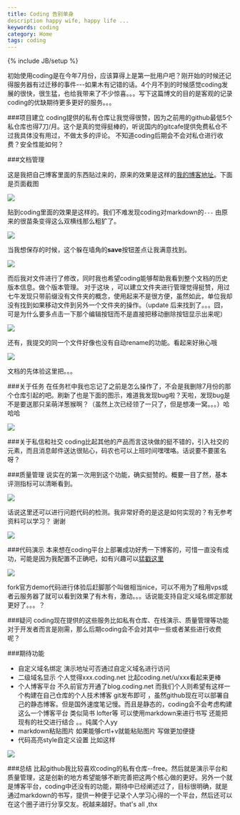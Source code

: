 ```yaml
---
title: Coding 告别单身
description happy wife, happy life ...
keywords: coding
category: Home
tags: coding
---
```



{% include JB/setup %}



初始使用coding是在今年7月份，应该算得上是第一批用户吧？刚开始的时候还记得服务器有过迁移的事件---如果木有记错的话。4个月不到的时候感觉coding发展的很快，很生猛，也给我带来了不少惊喜。。。写下这篇博文的目的是客观的记录coding的优缺期待更多更好的服务。。。

###项目建立
coding提供的私有仓库让我觉得很赞，因为之前用的github最低5个私仓库也得7刀/月。这个是真的觉得挺棒的，听说国内的gitcafe提供免费私仓不过我具体没有用过，不做太多的评论。
不知道coding后期会不会对私仓进行收费？安全性能如何？

<!--more-->

###文档管理

这是我把自己博客里面的东西贴过来的，原来的效果是这样的[我的博客地址](http://me.needpp.com/post/11)。下面是页面截图


![](http://needpp.qiniudn.com/2014/11/02/f226e9bd-6278-11e4-9ccf-d3e365d1a219.png)


贴到coding里面的效果是这样的。我们不难发现coding对markdown的`---` 由原来的很苗条变得这么双横线那么粗犷了。


![](http://needpp.qiniudn.com/2014/11/02/fe4b5efa-6278-11e4-aaca-1305e19048af.png)


当我想保存的时候，这个躲在墙角的**save**按钮差点让我满意找到。


![](http://needpp.qiniudn.com/2014/11/02/048d34c7-6279-11e4-a22c-1305e19048af.png)


而后我对文件进行了修改，同时我也希望coding能够帮助我看到整个文档的历史版本信息。做个版本管理。
对于这块 ，可以建立文件夹进行管理觉得挺赞，用过七牛发现只带前缀没有文件夹的概念，使用起来不是很方便，虽然如此，单位我却没有找到如果移动文件到另外一个文件夹的操作。（update  后来找到了。。。囧，可是为什么要多点击一下那个编辑按钮而不是直接把移动删除按钮显示出来呢）


![](http://needpp.qiniudn.com/2014/11/02/0bf929cc-6279-11e4-82ae-1305e19048af.png)

还有，我提交的同一个文件好像也没有自动rename的功能。看起来好揪心哦


![](http://needpp.qiniudn.com/2014/11/02/13c6d80c-6279-11e4-8294-1305e19048af.png)


文档的先体验这里把。。。

###关于任务
在任务栏中我也忘记了之前是怎么操作了，不会是我删除7月份的那个仓库引起的吧。刷新了也是下面的图示，难道我发现bug啦？天啦，发现bug是不是要送那只呆萌洋葱猴啊？（虽然上次已经领了一只了，但是想凑一窝。。。）哈哈哈


![](http://needpp.qiniudn.com/2014/11/02/1ea98f8c-6279-11e4-996f-1305e19048af.png)


###关于私信和社交
coding比起其他的产品而言这块做的挺不错的，引入社交的元素，而且消息邮件送达很贴心，码农也可以上班时间嘿嘿咯。话说要不要匿名呀？


###质量管理
说实在的第一次用到这个功能，确实挺赞的。概要一目了然，基本评测指标可以清晰看到。


![](http://needpp.qiniudn.com/2014/11/02/3f515dab-6279-11e4-8ab5-d3e365d1a219.png)


话说这里还可以进行问题代码的检测。我非常好奇的是这是如何实现的？有无参考资料可以学习？ 谢谢


![](http://needpp.qiniudn.com/2014/11/02/455f3a14-6279-11e4-a19a-1305e19048af.png)

###代码演示
本来想在coding平台上部署成功好秀一下博客的，可惜一直没有成功，可能是因为我配置不正确吧，如有兴趣可以[猛戳这里](http://me.needpp.com)


![](http://needpp.qiniudn.com/2014/11/02/4b871d4f-6279-11e4-8304-d3e365d1a219.png)


fork官方demo代码进行体验后赶脚那个叫做相当nice，可以不用为了租用vps或者云服务器了就可以看到效果了有木有，激动。。。话说能支持自定义域名绑定那就更好了。。。？


###疑问
coding现在提供的这些服务比如私有仓库、在线演示、质量管理等功能对于开发者而言是刚需，那么后期coding会不会对其中一些或者某些进行收费呢？



###期待功能
- 自定义域名绑定
演示地址可否通过自定义域名进行访问
- 二级域名显示
个人觉得xxx.coding.net  比起coding.net/u/xxx看起来更棒
- 个人博客平台
不久前官方开通了blog.coding.net  而我们个人则希望有这样一个构建在自己仓库的个人技术博客 git发布即可 ，虽然github现在可以部署自己的静态博客。但是国外速度笔记慢。而且是静态的，coding会不会考虑构建这么一个博客平台 类似简书 lofter等 可以使用markdown来进行书写 还能把现有的社交进行结合 。。纯属个人yy 
- markdown粘贴图片
如果能够crtl+v就能粘贴图片  写做更加便捷
- 代码高亮style自定义设置
比如这样

![](http://needpp.qiniudn.com/2014/11/02/51e7db4c-6279-11e4-adf3-1305e19048af.png)



###总结
比起github我比较喜欢coding的私有仓库--free。然后就是演示平台和质量管理，这是创新的地方希望能够不断完善把这两个核心做的更好。另外一个就是博客平台，coding中还没有的功能，期待中已经阐述过了，目标很明确，就是通过markdown的书写，提供一种便于记录个人学习心得的一个平台，然后还可以在这个圈子进行分享交友。祝越来越好。that's all ,thx

